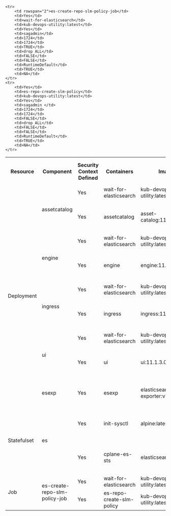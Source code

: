 <table>
  <tbody>
    <tr>
        <th rowspan="2">Resource</th>
        <th rowspan="2">Component</th>
        <th rowspan="2">Security Context Defined</th>
        <th rowspan="2">Containers</th>
        <th rowspan="2">Image</th>
        <th rowspan="2">Container Security Context defined</th>
        <th colspan="4">Run as</th>
        <th rowspan="2">Capabilities</th>
        <th rowspan="2">Privilege Escalation</th>
        <th rowspan="2">Privileged</th>
        <th rowspan="2">Seccomp Profile</th>
        <th rowspan="2">Read-only Root Filesystem</th>
        <th rowspan="2">Comments</th>
    </tr>
    <tr>
        <th>User</th>
        <th>UID</th>
        <th>GID</th>
        <th>Non Root</th>
    </tr>
    <tr>
        <td rowspan="9">Deployment</td>
        <td rowspan="2">assetcatalog</td>
        <td>Yes</td>
        <td>wait-for-elasticsearch</td>
        <td>kub-devops-utility:latest</td>
        <td>Yes</td>
        <td>sagadmin</td>
        <td>1724</td>
        <td>1724</td>
        <td>TRUE</td>
        <td>drop ALL</td>
        <td>FALSE</td>
        <td>FALSE</td>
        <td>RuntimeDefault</td>
        <td>TRUE</td>
        <td>NA</td>
    </tr>
    <tr>
        <td>Yes</td>
        <td>assetcatalog</td>
        <td>asset-catalog:11.1.3.0.167</td>
        <td>Yes</td>
        <td>webmethodsadmin</td>
        <td>1724</td>
        <td>1724</td>
        <td>TRUE</td>
        <td>drop ALL</td>
        <td>FALSE</td>
        <td>FALSE</td>
        <td>RuntimeDefault</td>
        <td>FALSE</td>
        <td>readOnlyRootFilesystem is set to false as application requires permission to create log directory</td>
    </tr>
  <tr>
    <td rowspan="2">engine</td>
    <td>Yes</td>
    <td>wait-for-elasticsearch</td>
    <td>kub-devops-utility:latest</td>
    <td>Yes</td>
    <td>sagadmin</td>
    <td>1724</td>
    <td>1724</td>
    <td>TRUE</td>
    <td>drop ALL</td>
    <td>FALSE</td>
    <td>FALSE</td>
    <td>RuntimeDefault</td>
    <td>TRUE</td>
    <td>NA</td>
</tr>
<tr>
    <td>Yes</td>
    <td>engine</td>
    <td>engine:11.1.3.0.170</td>
    <td>Yes</td>
    <td>webmethodsadmin</td>
    <td>1724</td>
    <td>1724</td>
    <td>TRUE</td>
    <td>drop ALL</td>
    <td>FALSE</td>
    <td>FALSE</td>
    <td>RuntimeDefault</td>
    <td>FALSE</td>
    <td>readOnlyRootFilesystem is set to false as application requires permission to create log directory</td>
</tr>
  <tr>
    <td rowspan="2">ingress</td>
    <td>Yes</td>
    <td>wait-for-elasticsearch</td>
    <td>kub-devops-utility:latest</td>
    <td>Yes</td>
    <td>sagadmin</td>
    <td>1724</td>
    <td>1724</td>
    <td>TRUE</td>
    <td>drop ALL</td>
    <td>FALSE</td>
    <td>FALSE</td>
    <td>RuntimeDefault</td>
    <td>TRUE</td>
    <td>NA</td>
</tr>
<tr>
        <td>Yes</td>
        <td>ingress</td>
        <td>ingress:11.1.3.0.177</td>
        <td>Yes</td>
        <td>webmethodsadmin</td>
        <td>1724</td>
        <td>1724</td>
        <td>TRUE</td>
        <td>drop ALL</td>
        <td>FALSE</td>
        <td>FALSE</td>
        <td>RuntimeDefault</td>
        <td>FALSE</td>
        <td>readOnlyRootFilesystem is set to false as application requires permission to create log directory</td>
</tr>
      <tr>
    <td rowspan="2">ui</td>
    <td>Yes</td>
    <td>wait-for-elasticsearch</td>
    <td>kub-devops-utility:latest</td>
    <td>Yes</td>
    <td>sagadmin</td>
    <td>1724</td>
    <td>1724</td>
    <td>TRUE</td>
    <td>drop ALL</td>
    <td>FALSE</td>
    <td>FALSE</td>
    <td>RuntimeDefault</td>
    <td>TRUE</td>
    <td>NA</td>
</tr>
    <tr>
        <td>Yes</td>
        <td>ui</td>
        <td>ui:11.1.3.0.438</td>
        <td>Yes</td>
        <td>webmethodsadmin</td>
        <td>1724</td>
        <td>1724</td>
        <td>TRUE</td>
        <td>drop ALL</td>
        <td>FALSE</td>
        <td>FALSE</td>
        <td>RuntimeDefault</td>
        <td>FALSE</td>
        <td>readOnlyRootFilesystem is set to false as application requires permission to create log directory</td>
    </tr>
    <tr>
        <td>esexp</td>
        <td>Yes</td>
        <td>esexp</td>
        <td>elasticsearch-exporter:v1.2.1</td>
        <td>Yes</td>
        <td>webmethodsadmin</td>
        <td>1724</td>
        <td>1724</td>
        <td>TRUE</td>
        <td>drop:<br> SETPCAP, MKNOD, AUDIT_WRITE, CHOWN, NET_RAW, DAC_OVERRIDE, FOWNER, FSETID, KILL, SETGID, SETUID, NET_BIND_SERVICE, SYS_CHROOT, SETFCAPL </td>
        <td>FALSE</td>
        <td>FALSE</td>  
        <td>RuntimeDefault</td>
        <td>TRUE</td>
        <td>NA</td>
    </tr>
       <tr>
        <td rowspan="2">Statefulset</td>
        <td rowspan="2">es</td>
        <td>Yes</td>
        <td> init-sysctl</td>
        <td>alpine:latest</td>
        <td>Yes</td>
        <td>root</td>
        <td>0</td>
        <td>NA</td>
        <td>FALSE</td>
        <td>drop ALL</td>
        <td>TRUE</td>
        <td>TRUE</td>
        <td>RuntimeDefault</td>
        <td>FALSE</td>
        <td>readOnlyRootFilesystem is set to false as application requires permission to write max_map_count</td>
    </tr>
    <tr>
        <td>Yes</td>
        <td>cplane-es-sts</td>
        <td>elasticsearch:8.14.3</td>
        <td>Yes</td>
        <td>elasticsearch</td>
        <td>1000</td>
        <td>1000</td>
        <td>FALSE</td>
        <td>drop ALL, add IPC_LOCK,SYS_RESOURCE,SYS_ADMIN,DAC_OVERRIDE,DAC_READ_SEARCH</td>
        <td>FALSE</td>
        <td>FALSE</td>
        <td>RuntimeDefault</td>
        <td>FALSE</td>
        <td>readOnlyRootFilesystem is set to false as application requires permission to create directory for snapshots</td>
    </tr>
    </tr>
       <tr>
        <td rowspan="6">Job</td>
        <td rowspan="2">es-create-repo-slm-policy-job</td>
        <td>Yes</td>
        <td>wait-for-elasticsearch</td>
        <td>kub-devops-utility:latest</td>
        <td>Yes</td>
        <td>sagadmin</td>
        <td>1724</td>
        <td>1724</td>
        <td>TRUE</td>
        <td>drop ALL</td>
        <td>FALSE</td>
        <td>FALSE</td>
        <td>RuntimeDefault</td>
        <td>TRUE</td>
        <td>NA</td>
    </tr>
    <tr>
        <td>Yes</td>
        <td>es-repo-create-slm-policy</td>
        <td>kub-devops-utility:latest</td>
        <td>Yes</td>
        <td>sagadmin </td>
        <td>1724</td>
        <td>1724</td>
        <td>FALSE</td>
        <td>drop ALL</td>
        <td>FALSE</td>
        <td>FALSE</td>
        <td>RuntimeDefault</td>
        <td>TRUE</td>
        <td>NA</td>
    </tr>

    <tr>
        <td rowspan="2">es-create-repo-slm-policy-job</td>
        <td>Yes</td>
        <td>wait-for-elasticsearch</td>
        <td>kub-devops-utility:latest</td>
        <td>Yes</td>
        <td>sagadmin</td>
        <td>1724</td>
        <td>1724</td>
        <td>TRUE</td>
        <td>drop ALL</td>
        <td>FALSE</td>
        <td>FALSE</td>
        <td>RuntimeDefault</td>
        <td>TRUE</td>
        <td>NA</td>
    </tr>
    <tr>
        <td>Yes</td>
        <td>es-repo-create-slm-policy</td>
        <td>kub-devops-utility:latest</td>
        <td>Yes</td>
        <td>sagadmin </td>
        <td>1724</td>
        <td>1724</td>
        <td>FALSE</td>
        <td>drop ALL</td>
        <td>FALSE</td>
        <td>FALSE</td>
        <td>RuntimeDefault</td>
        <td>TRUE</td>
        <td>NA</td>
    </tr>
  </tbody>
</table>
